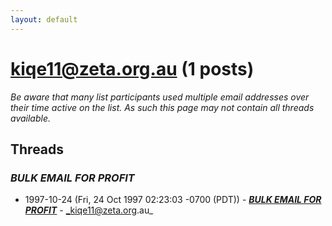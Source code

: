 ```yaml
---
layout: default
---
```


# kiqe11@zeta.org.au (1 posts)

_Be aware that many list participants used multiple email addresses over their time active on the list. As such this page may not contain all threads available._

## Threads

### ***BULK EMAIL FOR PROFIT***
+ 1997-10-24 (Fri, 24 Oct 1997 02:23:03 -0700 (PDT)) - [***BULK EMAIL FOR PROFIT***](/archive/1997/10/bdd5a4bf6a26378c6568e52ace52fd0df966b27cfa89e675b730cd0b76169b29) - _kiqe11@zeta.org.au_

